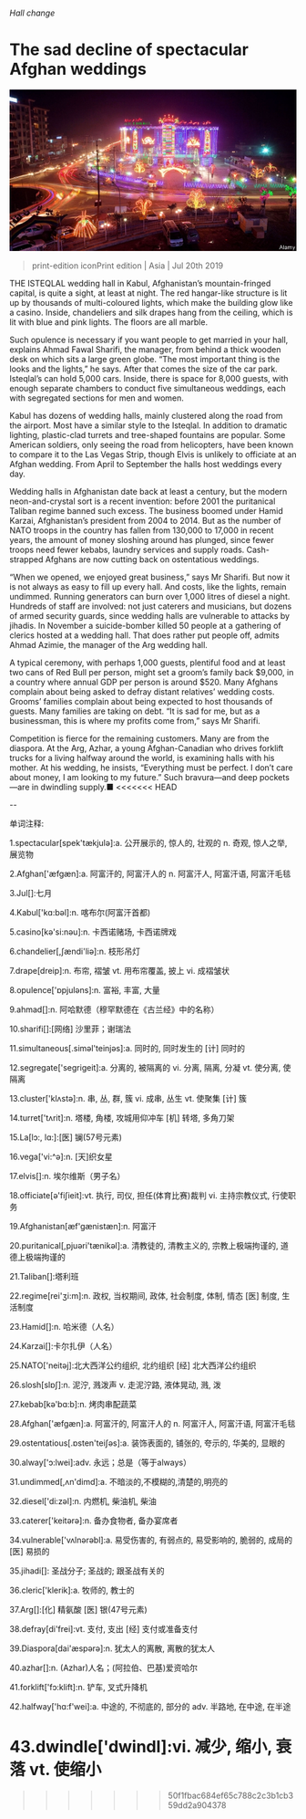 ###### Hall change

# The sad decline of spectacular Afghan weddings 

![image](images/20190720_ASP002_0.jpg) 

> print-edition iconPrint edition | Asia | Jul 20th 2019 

THE ISTEQLAL wedding hall in Kabul, Afghanistan’s mountain-fringed capital, is quite a sight, at least at night. The red hangar-like structure is lit up by thousands of multi-coloured lights, which make the building glow like a casino. Inside, chandeliers and silk drapes hang from the ceiling, which is lit with blue and pink lights. The floors are all marble. 

Such opulence is necessary if you want people to get married in your hall, explains Ahmad Fawal Sharifi, the manager, from behind a thick wooden desk on which sits a large green globe. “The most important thing is the looks and the lights,” he says. After that comes the size of the car park. Isteqlal’s can hold 5,000 cars. Inside, there is space for 8,000 guests, with enough separate chambers to conduct five simultaneous weddings, each with segregated sections for men and women. 

Kabul has dozens of wedding halls, mainly clustered along the road from the airport. Most have a similar style to the Isteqlal. In addition to dramatic lighting, plastic-clad turrets and tree-shaped fountains are popular. Some American soldiers, only seeing the road from helicopters, have been known to compare it to the Las Vegas Strip, though Elvis is unlikely to officiate at an Afghan wedding. From April to September the halls host weddings every day. 

Wedding halls in Afghanistan date back at least a century, but the modern neon-and-crystal sort is a recent invention: before 2001 the puritanical Taliban regime banned such excess. The business boomed under Hamid Karzai, Afghanistan’s president from 2004 to 2014. But as the number of NATO troops in the country has fallen from 130,000 to 17,000 in recent years, the amount of money sloshing around has plunged, since fewer troops need fewer kebabs, laundry services and supply roads. Cash-strapped Afghans are now cutting back on ostentatious weddings. 

“When we opened, we enjoyed great business,” says Mr Sharifi. But now it is not always as easy to fill up every hall. And costs, like the lights, remain undimmed. Running generators can burn over 1,000 litres of diesel a night. Hundreds of staff are involved: not just caterers and musicians, but dozens of armed security guards, since wedding halls are vulnerable to attacks by jihadis. In November a suicide-bomber killed 50 people at a gathering of clerics hosted at a wedding hall. That does rather put people off, admits Ahmad Azimie, the manager of the Arg wedding hall. 

A typical ceremony, with perhaps 1,000 guests, plentiful food and at least two cans of Red Bull per person, might set a groom’s family back $9,000, in a country where annual GDP per person is around $520. Many Afghans complain about being asked to defray distant relatives’ wedding costs. Grooms’ families complain about being expected to host thousands of guests. Many families are taking on debt. “It is sad for me, but as a businessman, this is where my profits come from,” says Mr Sharifi. 

Competition is fierce for the remaining customers. Many are from the diaspora. At the Arg, Azhar, a young Afghan-Canadian who drives forklift trucks for a living halfway around the world, is examining halls with his mother. At his wedding, he insists, “Everything must be perfect. I don’t care about money, I am looking to my future.” Such bravura—and deep pockets—are in dwindling supply.■ 
<<<<<<< HEAD

-- 

 单词注释:

1.spectacular[spek'tækjulә]:a. 公开展示的, 惊人的, 壮观的 n. 奇观, 惊人之举, 展览物 

2.Afghan['æfgæn]:a. 阿富汗的, 阿富汗人的 n. 阿富汗人, 阿富汗语, 阿富汗毛毯 

3.Jul[]:七月 

4.Kabul['kɑ:bәl]:n. 喀布尔(阿富汗首都) 

5.casino[kә'si:nәu]:n. 卡西诺赌场, 卡西诺牌戏 

6.chandelier[,ʃændi'liә]:n. 枝形吊灯 

7.drape[dreip]:n. 布帘, 褶皱 vt. 用布帘覆盖, 披上 vi. 成褶皱状 

8.opulence['ɒpjulәns]:n. 富裕, 丰富, 大量 

9.ahmad[]:n. 阿哈默德（穆罕默德在《古兰经》中的名称） 

10.sharifi[]:[网络] 沙里菲；谢瑞法 

11.simultaneous[.simәl'teinjәs]:a. 同时的, 同时发生的 [计] 同时的 

12.segregate['segrigeit]:a. 分离的, 被隔离的 vi. 分离, 隔离, 分凝 vt. 使分离, 使隔离 

13.cluster['klʌstә]:n. 串, 丛, 群, 簇 vi. 成串, 丛生 vt. 使聚集 [计] 簇 

14.turret['tʌrit]:n. 塔楼, 角楼, 攻城用仰冲车 [机] 转塔, 多角刀架 

15.La[lɔ:, lɑ:]:[医] 镧(57号元素) 

16.vega['vi:^ә]:n. [天]织女星 

17.elvis[]:n. 埃尔维斯（男子名） 

18.officiate[ә'fiʃieit]:vt. 执行, 司仪, 担任(体育比赛)裁判 vi. 主持宗教仪式, 行使职务 

19.Afghanistan[æf'gænistæn]:n. 阿富汗 

20.puritanical[,pjuәri'tænikәl]:a. 清教徒的, 清教主义的, 宗教上极端拘谨的, 道德上极端拘谨的 

21.Taliban[]:塔利班 

22.regime[rei'ʒi:m]:n. 政权, 当权期间, 政体, 社会制度, 体制, 情态 [医] 制度, 生活制度 

23.Hamid[]:n. 哈米德（人名） 

24.Karzai[]:卡尔扎伊（人名） 

25.NATO['neitәj]:北大西洋公约组织, 北约组织 [经] 北大西洋公约组织 

26.slosh[slɒʃ]:n. 泥泞, 溅泼声 v. 走泥泞路, 液体晃动, 溅, 泼 

27.kebab[kә'bɑ:b]:n. 烤肉串配蔬菜 

28.Afghan['æfgæn]:a. 阿富汗的, 阿富汗人的 n. 阿富汗人, 阿富汗语, 阿富汗毛毯 

29.ostentatious[.ɒsten'teiʃәs]:a. 装饰表面的, 铺张的, 夸示的, 华美的, 显眼的 

30.alway['ɔ:lwei]:adv. 永远；总是（等于always） 

31.undimmed[,ʌn'dimd]:a. 不暗淡的,不模糊的,清楚的,明亮的 

32.diesel['di:zәl]:n. 内燃机, 柴油机, 柴油 

33.caterer['keitәrә]:n. 备办食物者, 备办宴席者 

34.vulnerable['vʌlnәrәbl]:a. 易受伤害的, 有弱点的, 易受影响的, 脆弱的, 成局的 [医] 易损的 

35.jihadi[]: 圣战分子;  圣战的; 跟圣战有关的 

36.cleric['klerik]:a. 牧师的, 教士的 

37.Arg[]:[化] 精氨酸 [医] 银(47号元素) 

38.defray[di'frei]:vt. 支付, 支出 [经] 支付或准备支付 

39.Diaspora[dai'æspәrә]:n. 犹太人的离散, 离散的犹太人 

40.azhar[]:n. (Azhar)人名；(阿拉伯、巴基)爱资哈尔 

41.forklift['fɔ:klift]:n. 铲车, 叉式升降机 

42.halfway['hɑ:f'wei]:a. 中途的, 不彻底的, 部分的 adv. 半路地, 在中途, 在半途 

43.dwindle['dwindl]:vi. 减少, 缩小, 衰落 vt. 使缩小 
=======
>>>>>>> 50f1fbac684ef65c788c2c3b1cb359dd2a904378

